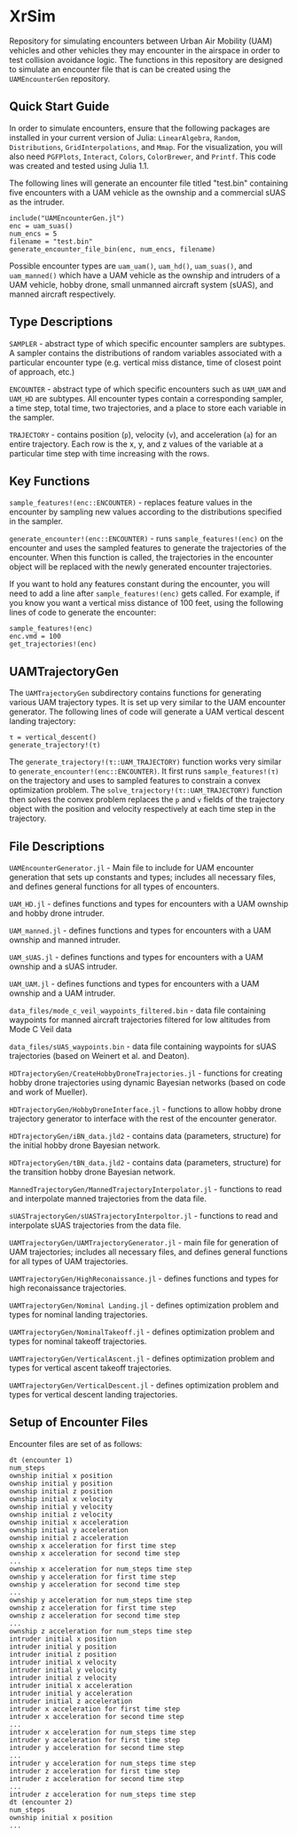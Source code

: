 # XrSim

Repository for simulating encounters between Urban Air Mobility (UAM) vehicles and other vehicles they may encounter in the airspace in order to test collision avoidance logic. The functions in this repository are designed to simulate an encounter file that is can be created using the `UAMEncounterGen` repository.

## Quick Start Guide
In order to simulate encounters, ensure that the following packages are installed in your current version of Julia: `LinearAlgebra`, `Random`, `Distributions`, `GridInterpolations`, and `Mmap`. For the visualization, you will also need `PGFPlots`, `Interact`, `Colors`, `ColorBrewer`, and `Printf`. This code was created and tested using Julia 1.1.

The following lines will generate an encounter file titled "test.bin" containing five encounters with a UAM vehicle as the ownship and a commercial sUAS as the intruder.

```
include("UAMEncounterGen.jl")
enc = uam_suas()
num_encs = 5
filename = "test.bin"
generate_encounter_file_bin(enc, num_encs, filename)
```

Possible encounter types are `uam_uam()`, `uam_hd()`, `uam_suas()`, and `uam_manned()` which have a UAM vehicle as the ownship and intruders of a UAM vehicle, hobby drone, small unmanned aircraft system (sUAS), and manned aircraft respectively.

## Type Descriptions
`SAMPLER` - abstract type of which specific encounter samplers are subtypes. A sampler contains the distributions of random variables associated with a particular encounter type (e.g. vertical miss distance, time of closest point of approach, etc.)

`ENCOUNTER` - abstract type of which specific encounters such as `UAM_UAM` and `UAM_HD` are subtypes. All encounter types contain a corresponding sampler, a time step, total time, two trajectories, and a place to store each variable in the sampler. 

`TRAJECTORY` - contains position (`p`), velocity (`v`), and acceleration (`a`) for an entire trajectory. Each row is the x, y, and z values of the variable at a particular time step with time increasing with the rows.

## Key Functions
`sample_features!(enc::ENCOUNTER)` - replaces feature values in the encounter by sampling new values according to the distributions specified in the sampler.

`generate_encounter!(enc::ENCOUNTER)` - runs `sample_features!(enc)` on the encounter and uses the sampled features to generate the trajectories of the encounter. When this function is called, the trajectories in the encounter object will be replaced with the newly generated encounter trajectories. 

If you want to hold any features constant during the encounter, you will need to add a line after `sample_features!(enc)` gets called. For example, if you know you want a vertical miss distance of 100 feet, using the following lines of code to generate the encounter:

```
sample_features!(enc)
enc.vmd = 100
get_trajectories!(enc)
```

## UAMTrajectoryGen
The `UAMTrajectoryGen` subdirectory contains functions for generating various UAM trajectory types. It is set up very similar to the UAM encounter generator. The following lines of code will generate a UAM vertical descent landing trajectory:

```
τ = vertical_descent()
generate_trajectory!(τ)
```

The `generate_trajectory!(τ::UAM_TRAJECTORY)` function works very similar to `generate_encounter!(enc::ENCOUNTER)`. It first runs `sample_features!(τ)` on the trajectory and uses to sampled features to constrain a convex optimization problem. The `solve_trajectory!(τ::UAM_TRAJECTORY)` function then solves the convex problem replaces the `p` and `v` fields of the trajectory object with the position and velocity respectively at each time step in the trajectory.

## File Descriptions
`UAMEncounterGenerator.jl` - Main file to include for UAM encounter generation that sets up constants and types; includes all necessary files, and defines general functions for all types of encounters.

`UAM_HD.jl` - defines functions and types for encounters with a UAM ownship and hobby drone intruder.

`UAM_manned.jl` - defines functions and types for encounters with a UAM ownship and manned intruder.

`UAM_sUAS.jl` - defines functions and types for encounters with a UAM ownship and a sUAS intruder.

`UAM_UAM.jl` - defines functions and types for encounters with a UAM ownship and a UAM intruder.

`data_files/mode_c_veil_waypoints_filtered.bin` - data file containing waypoints for manned aircraft trajectories filtered for low altitudes from Mode C Veil data

`data_files/sUAS_waypoints.bin` - data file containing waypoints for sUAS trajectories (based on Weinert et al. and Deaton).

`HDTrajectoryGen/CreateHobbyDroneTrajectories.jl` - functions for creating hobby drone trajectories using dynamic Bayesian networks (based on code and work of Mueller).

`HDTrajectoryGen/HobbyDroneInterface.jl` - functions to allow hobby drone trajectory generator to interface with the rest of the encounter generator.

`HDTrajectoryGen/iBN_data.jld2` - contains data (parameters, structure) for the initial hobby drone Bayesian network.

`HDTrajectoryGen/tBN_data.jld2` - contains data (parameters, structure) for the transition hobby drone Bayesian network.

`MannedTrajectoryGen/MannedTrajectoryInterpolator.jl` - functions to read and interpolate manned trajectories from the data file.

`sUASTrajectoryGen/sUASTrajectoryInterpoltor.jl` - functions to read and interpolate sUAS trajectories from the data file.

`UAMTrajectoryGen/UAMTrajectoryGenerator.jl` - main file for generation of UAM trajectories; includes all necessary files, and defines general functions for all types of UAM trajectories.

`UAMTrajectoryGen/HighReconaissance.jl` - defines functions and types for high reconaissance trajectories.

`UAMTrajectoryGen/Nominal Landing.jl` - defines optimization problem and types for nominal landing trajectories.

`UAMTrajectoryGen/NominalTakeoff.jl` - defines optimization problem and types for nominal takeoff trajectories.

`UAMTrajectoryGen/VerticalAscent.jl` - defines optimization problem and types for vertical ascent takeoff trajectories.

`UAMTrajectoryGen/VerticalDescent.jl` - defines optimization problem and types for vertical descent landing trajectories.

## Setup of Encounter Files
Encounter files are set of as follows:
```
dt (encounter 1)
num_steps 
ownship initial x position
ownship initial y position
ownship initial z position
ownship initial x velocity
ownship initial y velocity
ownship initial z velocity
ownship initial x acceleration
ownship initial y acceleration
ownship initial z acceleration
ownship x acceleration for first time step
ownship x acceleration for second time step
...
ownship x acceleration for num_steps time step
ownship y acceleration for first time step
ownship y acceleration for second time step
...
ownship y acceleration for num_steps time step
ownship z acceleration for first time step
ownship z acceleration for second time step
...
ownship z acceleration for num_steps time step
intruder initial x position
intruder initial y position
intruder initial z position
intruder initial x velocity
intruder initial y velocity
intruder initial z velocity
intruder initial x acceleration
intruder initial y acceleration
intruder initial z acceleration
intruder x acceleration for first time step
intruder x acceleration for second time step
...
intruder x acceleration for num_steps time step
intruder y acceleration for first time step
intruder y acceleration for second time step
...
intruder y acceleration for num_steps time step
intruder z acceleration for first time step
intruder z acceleration for second time step
...
intruder z acceleration for num_steps time step
dt (encounter 2)
num_steps
ownship initial x position
...
```